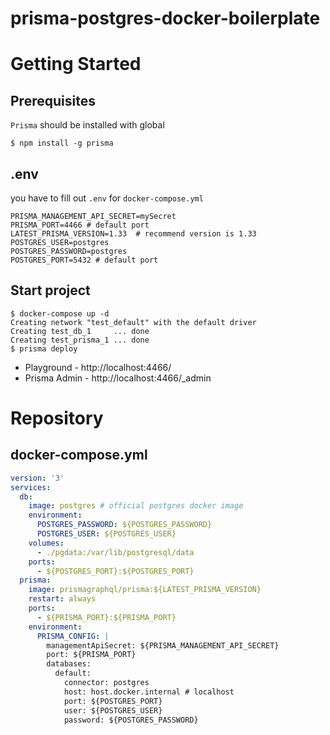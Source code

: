 # prisma-postgres-docker-boilerplate

# Getting Started

## Prerequisites

`Prisma` should be installed with global

```shell
$ npm install -g prisma
```

## .env

you have to fill out `.env` for `docker-compose.yml`

```dosini
PRISMA_MANAGEMENT_API_SECRET=mySecret
PRISMA_PORT=4466 # default port
LATEST_PRISMA_VERSION=1.33  # recommend version is 1.33
POSTGRES_USER=postgres
POSTGRES_PASSWORD=postgres
POSTGRES_PORT=5432 # default port
```

## Start project

```shell
$ docker-compose up -d
Creating network "test_default" with the default driver
Creating test_db_1     ... done
Creating test_prisma_1 ... done
$ prisma deploy
```

- Playground - http://localhost:4466/
- Prisma Admin - http://localhost:4466/_admin

# Repository

## docker-compose.yml

```yml
version: '3'
services:
  db:
    image: postgres # official postgres docker image
    environment:
      POSTGRES_PASSWORD: ${POSTGRES_PASSWORD}
      POSTGRES_USER: ${POSTGRES_USER}
    volumes:
      - ./pgdata:/var/lib/postgresql/data
    ports:
      - ${POSTGRES_PORT}:${POSTGRES_PORT}
  prisma:
    image: prismagraphql/prisma:${LATEST_PRISMA_VERSION}
    restart: always
    ports:
      - ${PRISMA_PORT}:${PRISMA_PORT}
    environment:
      PRISMA_CONFIG: |
        managementApiSecret: ${PRISMA_MANAGEMENT_API_SECRET}
        port: ${PRISMA_PORT}
        databases:
          default:
            connector: postgres
            host: host.docker.internal # localhost
            port: ${POSTGRES_PORT}
            user: ${POSTGRES_USER}
            password: ${POSTGRES_PASSWORD}
```
